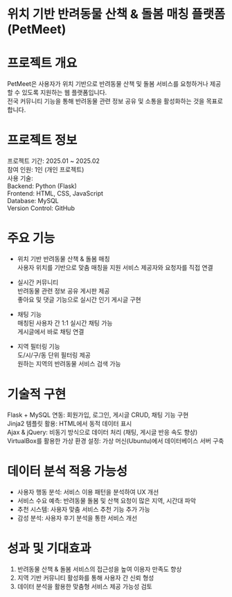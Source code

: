 # 위치 기반 반려동물 산책 & 돌봄 매칭 플랫폼 (PetMeet)   

# 프로젝트 개요   
PetMeet은 사용자가 위치 기반으로 반려동물 산책 및 돌봄 서비스를 요청하거나 제공할 수 있도록 지원하는 웹 플랫폼입니다.  
전국 커뮤니티 기능을 통해 반려동물 관련 정보 공유 및 소통을 활성화하는 것을 목표로 합니다.  

# 프로젝트 정보  
프로젝트 기간: 2025.01 ~ 2025.02  
참여 인원: 1인 (개인 프로젝트)  
사용 기술:  
Backend: Python (Flask)  
Frontend: HTML, CSS, JavaScript  
Database: MySQL  
Version Control: GitHub  

# 주요 기능  
- 위치 기반 반려동물 산책 & 돌봄 매칭  
사용자 위치를 기반으로 맞춤 매칭을 지원
서비스 제공자와 요청자를 직접 연결  

- 실시간 커뮤니티    
반려동물 관련 정보 공유 게시판 제공  
좋아요 및 댓글 기능으로 실시간 인기 게시글 구현  

- 채팅 기능  
매칭된 사용자 간 1:1 실시간 채팅 가능  
게시글에서 바로 채팅 연결  

- 지역 필터링 기능  
도/시/구/동 단위 필터링 제공  
원하는 지역의 반려동물 서비스 검색 가능  

# 기술적 구현
Flask + MySQL 연동: 회원가입, 로그인, 게시글 CRUD, 채팅 기능 구현   
Jinja2 템플릿 활용: HTML에서 동적 데이터 표시  
Ajax & jQuery: 비동기 방식으로 데이터 처리 (채팅, 게시글 반응 속도 향상)  
VirtualBox를 활용한 가상 환경 설정: 가상 머신(Ubuntu)에서 데이터베이스 서버 구축

# 데이터 분석 적용 가능성 
- 사용자 행동 분석: 서비스 이용 패턴을 분석하여 UX 개선  
- 서비스 수요 예측: 반려동물 돌봄 및 산책 요청이 많은 지역, 시간대 파악  
- 추천 시스템: 사용자 맞춤 서비스 추천 기능 추가 가능  
- 감성 분석: 사용자 후기 분석을 통한 서비스 개선  

# 성과 및 기대효과  
1. 반려동물 산책 & 돌봄 서비스의 접근성을 높여 이용자 만족도 향상  
2. 지역 기반 커뮤니티 활성화를 통해 사용자 간 신뢰 형성 
3. 데이터 분석을 활용한 맞춤형 서비스 제공 가능성 검토  
